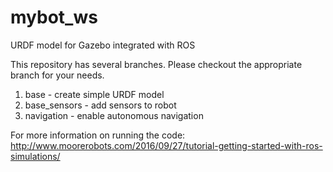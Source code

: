 # mybot_ws
URDF model for Gazebo integrated with ROS

This repository has several branches. Please checkout the appropriate branch for your needs. <br>
1) base - create simple URDF model <br>
2) base_sensors - add sensors to robot <br>
3) navigation - enable autonomous navigation

For more information on running the code:  <br>
http://www.moorerobots.com/2016/09/27/tutorial-getting-started-with-ros-simulations/

